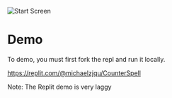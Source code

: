 ![Start Screen](imgs/menu/main.png)

# Demo

To demo, you must first fork the repl and run it locally.

https://replit.com/@michaelzjqu/CounterSpell

Note: The Replit demo is very laggy
